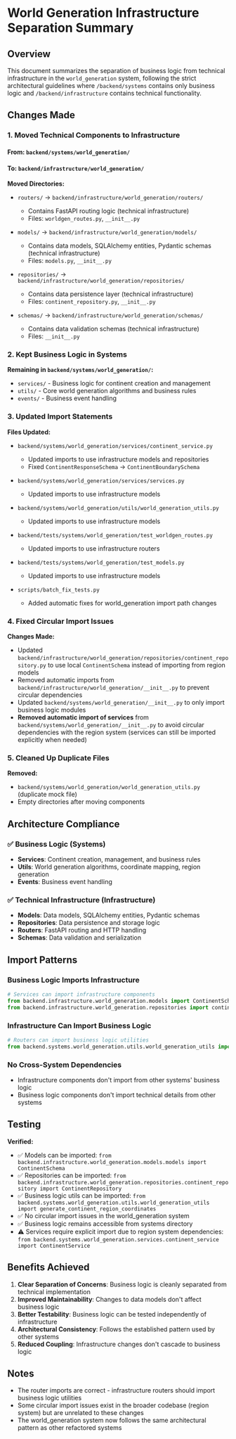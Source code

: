 # World Generation Infrastructure Separation Summary

## Overview
This document summarizes the separation of business logic from technical infrastructure in the `world_generation` system, following the strict architectural guidelines where `/backend/systems` contains only business logic and `/backend/infrastructure` contains technical functionality.

## Changes Made

### 1. Moved Technical Components to Infrastructure

#### From: `backend/systems/world_generation/`
#### To: `backend/infrastructure/world_generation/`

**Moved Directories:**
- `routers/` → `backend/infrastructure/world_generation/routers/`
  - Contains FastAPI routing logic (technical infrastructure)
  - Files: `worldgen_routes.py`, `__init__.py`

- `models/` → `backend/infrastructure/world_generation/models/`
  - Contains data models, SQLAlchemy entities, Pydantic schemas (technical infrastructure)
  - Files: `models.py`, `__init__.py`

- `repositories/` → `backend/infrastructure/world_generation/repositories/`
  - Contains data persistence layer (technical infrastructure)
  - Files: `continent_repository.py`, `__init__.py`

- `schemas/` → `backend/infrastructure/world_generation/schemas/`
  - Contains data validation schemas (technical infrastructure)
  - Files: `__init__.py`

### 2. Kept Business Logic in Systems

**Remaining in `backend/systems/world_generation/`:**
- `services/` - Business logic for continent creation and management
- `utils/` - Core world generation algorithms and business rules
- `events/` - Business event handling

### 3. Updated Import Statements

**Files Updated:**
- `backend/systems/world_generation/services/continent_service.py`
  - Updated imports to use infrastructure models and repositories
  - Fixed `ContinentResponseSchema` → `ContinentBoundarySchema`

- `backend/systems/world_generation/services/services.py`
  - Updated imports to use infrastructure models

- `backend/systems/world_generation/utils/world_generation_utils.py`
  - Updated imports to use infrastructure models

- `backend/tests/systems/world_generation/test_worldgen_routes.py`
  - Updated imports to use infrastructure routers

- `backend/tests/systems/world_generation/test_models.py`
  - Updated imports to use infrastructure models

- `scripts/batch_fix_tests.py`
  - Added automatic fixes for world_generation import path changes

### 4. Fixed Circular Import Issues

**Changes Made:**
- Updated `backend/infrastructure/world_generation/repositories/continent_repository.py` to use local `ContinentSchema` instead of importing from region models
- Removed automatic imports from `backend/infrastructure/world_generation/__init__.py` to prevent circular dependencies
- Updated `backend/systems/world_generation/__init__.py` to only import business logic modules
- **Removed automatic import of services** from `backend/systems/world_generation/__init__.py` to avoid circular dependencies with the region system (services can still be imported explicitly when needed)

### 5. Cleaned Up Duplicate Files

**Removed:**
- `backend/systems/world_generation/world_generation_utils.py` (duplicate mock file)
- Empty directories after moving components

## Architecture Compliance

### ✅ Business Logic (Systems)
- **Services**: Continent creation, management, and business rules
- **Utils**: World generation algorithms, coordinate mapping, region generation
- **Events**: Business event handling

### ✅ Technical Infrastructure (Infrastructure)
- **Models**: Data models, SQLAlchemy entities, Pydantic schemas
- **Repositories**: Data persistence and storage logic
- **Routers**: FastAPI routing and HTTP handling
- **Schemas**: Data validation and serialization

## Import Patterns

### Business Logic Imports Infrastructure
```python
# Services can import infrastructure components
from backend.infrastructure.world_generation.models import ContinentSchema
from backend.infrastructure.world_generation.repositories import continent_repository
```

### Infrastructure Can Import Business Logic
```python
# Routers can import business logic utilities
from backend.systems.world_generation.utils.world_generation_utils import generate_region
```

### No Cross-System Dependencies
- Infrastructure components don't import from other systems' business logic
- Business logic components don't import technical details from other systems

## Testing

**Verified:**
- ✅ Models can be imported: `from backend.infrastructure.world_generation.models.models import ContinentSchema`
- ✅ Repositories can be imported: `from backend.infrastructure.world_generation.repositories.continent_repository import ContinentRepository`
- ✅ Business logic utils can be imported: `from backend.systems.world_generation.utils.world_generation_utils import generate_continent_region_coordinates`
- ✅ No circular import issues in the world_generation system
- ✅ Business logic remains accessible from systems directory
- ⚠️ Services require explicit import due to region system dependencies: `from backend.systems.world_generation.services.continent_service import ContinentService`

## Benefits Achieved

1. **Clear Separation of Concerns**: Business logic is cleanly separated from technical implementation
2. **Improved Maintainability**: Changes to data models don't affect business logic
3. **Better Testability**: Business logic can be tested independently of infrastructure
4. **Architectural Consistency**: Follows the established pattern used by other systems
5. **Reduced Coupling**: Infrastructure changes don't cascade to business logic

## Notes

- The router imports are correct - infrastructure routers should import business logic utilities
- Some circular import issues exist in the broader codebase (region system) but are unrelated to these changes
- The world_generation system now follows the same architectural pattern as other refactored systems 
